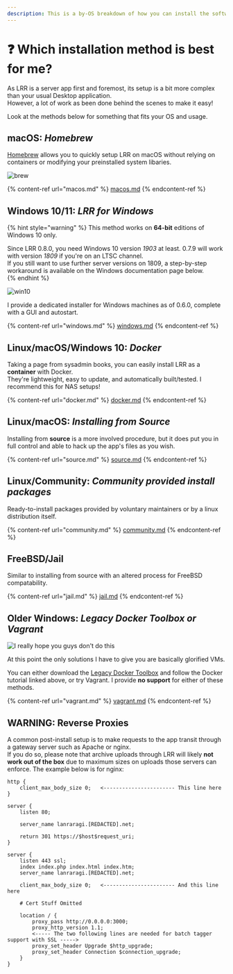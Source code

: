 ```yaml
---
description: This is a by-OS breakdown of how you can install the software on your machine.
---
```


# ❓ Which installation method is best for me?

As LRR is a server app first and foremost, its setup is a bit more complex than your usual Desktop application.  
However, a lot of work as been done behind the scenes to make it easy!

Look at the methods below for something that fits your OS and usage.

## macOS: _Homebrew_

[Homebrew](https://brew.sh) allows you to quickly setup LRR on macOS without relying on containers or modifying your preinstalled system libaries.

![brew](<../.screenshots/brew.jpg>)

{% content-ref url="macos.md" %}
[macos.md](macos.md)
{% endcontent-ref %}

## Windows 10/11: _LRR for Windows_

{% hint style="warning" %}
This method works on **64-bit** editions of Windows 10 only.

Since LRR 0.8.0, you need Windows 10 version _1903_ at least. 0.7.9 will work with version _1809_ if you're on an LTSC channel.  
If you still want to use further server versions on 1809, a step-by-step workaround is available on the Windows documentation page below.  
{% endhint %}

![win10](../.screenshots/karen.jpg)

I provide a dedicated installer for Windows machines as of 0.6.0, complete with a GUI and autostart.

{% content-ref url="windows.md" %}
[windows.md](windows.md)
{% endcontent-ref %}

## Linux/macOS/Windows 10: _Docker_

Taking a page from sysadmin books, you can easily install LRR as a **container** with Docker.  
They're lightweight, easy to update, and automatically built/tested. I recommend this for NAS setups!

{% content-ref url="docker.md" %}
[docker.md](docker.md)
{% endcontent-ref %}

## Linux/macOS: _Installing from Source_

Installing from **source** is a more involved procedure, but it does put you in full control and able to hack up the app's files as you wish.

{% content-ref url="source.md" %}
[source.md](source.md)
{% endcontent-ref %}

## Linux/Community: _Community provided install packages_

Ready-to-install packages provided by voluntary maintainers or by a linux distribution itself.

{% content-ref url="community.md" %}
[community.md](community.md)
{% endcontent-ref %}

## FreeBSD/Jail

Similar to installing from source with an altered process for FreeBSD compatability.

{% content-ref url="jail.md" %}
[jail.md](jail.md)
{% endcontent-ref %}

## Older Windows: _Legacy Docker Toolbox or Vagrant_

![I really hope you guys don't do this](../.screenshots/shiggy.png)

At this point the only solutions I have to give you are basically glorified VMs.

You can either download the [Legacy Docker Toolbox](https://docs.docker.com/toolbox/toolbox\_install\_windows/) and follow the Docker tutorial linked above, or try Vagrant. I provide **no support** for either of these methods.

{% content-ref url="vagrant.md" %}
[vagrant.md](vagrant.md)
{% endcontent-ref %}

## WARNING: Reverse Proxies

A common post-install setup is to make requests to the app transit through a gateway server such as Apache or nginx.  
If you do so, please note that archive uploads through LRR will likely **not work out of the box** due to maximum sizes on uploads those servers can enforce. The example below is for nginx:

```
http {
    client_max_body_size 0;   <----------------------- This line here
}

server {
    listen 80;

    server_name lanraragi.[REDACTED].net;

    return 301 https://$host$request_uri;
}

server {
    listen 443 ssl;
    index index.php index.html index.htm;
    server_name lanraragi.[REDACTED].net;

    client_max_body_size 0;   <----------------------- And this line here

    # Cert Stuff Omitted

    location / {
        proxy_pass http://0.0.0.0:3000;
        proxy_http_version 1.1;
        <----- The two following lines are needed for batch tagger support with SSL ----->
        proxy_set_header Upgrade $http_upgrade; 
        proxy_set_header Connection $connection_upgrade;
    }
}
```
